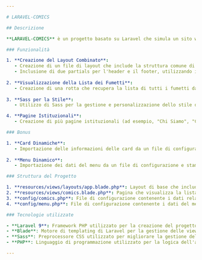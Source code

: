 ```yaml
---

# LARAVEL-COMICS

## Descrizione

**LARAVEL-COMICS** è un progetto basato su Laravel che simula un sito web dedicato ai fumetti, con una struttura di layout condivisa per tutte le pagine. Il progetto parte da un template sviluppato precedentemente in VueJs, ma questa volta viene implementato in Laravel. Il focus principale del progetto è la gestione del layout, la visualizzazione dinamica dei dati e l'uso di Sass per migliorare lo stile.

### Funzionalità

1. **Creazione del Layout Combinato**:
   - Creazione di un file di layout che include la struttura comune di tutte le pagine del sito, come i tag `head` e `body`.
   - Inclusione di due partials per l'header e il footer, utilizzando il motore di templating Blade di Laravel.
   
2. **Visualizzazione della Lista dei Fumetti**:
   - Creazione di una rotta che recupera la lista di tutti i fumetti da un file presente nella cartella `config` e la visualizza sulla pagina principale.
   
3. **Sass per la Stile**:
   - Utilizzo di Sass per la gestione e personalizzazione dello stile del sito, rendendo il layout visivamente accattivante.

4. **Pagine Istituzionali**:
   - Creazione di più pagine istituzionali (ad esempio, "Chi Siamo", "Contatti") che condividono lo stesso layout e che utilizzano l'header e il footer tramite i partials.

### Bonus

1. **Card Dinamiche**:
   - Importazione delle informazioni delle card da un file di configurazione e stampa dinamica dei fumetti in card.
   
2. **Menu Dinamico**:
   - Importazione dei dati del menu da un file di configurazione e stampa dinamica dei link. Il link della pagina attiva deve essere evidenziato per mostrare l'elemento attualmente selezionato.

### Struttura del Progetto

1. **resources/views/layouts/app.blade.php**: Layout di base che include header, footer e struttura principale della pagina.
2. **resources/views/comics.blade.php**: Pagina che visualizza la lista dei fumetti recuperati dal file di configurazione.
3. **config/comics.php**: File di configurazione contenente i dati relativi ai fumetti, che vengono utilizzati per popolare dinamicamente la lista.
4. **config/menu.php**: File di configurazione contenente i dati del menu, che vengono utilizzati per creare i link dinamici.

### Tecnologie utilizzate

- **Laravel 9**: Framework PHP utilizzato per la creazione del progetto.
- **Blade**: Motore di templating di Laravel per la gestione delle views.
- **Sass**: Preprocessore CSS utilizzato per migliorare la gestione dello stile.
- **PHP**: Linguaggio di programmazione utilizzato per la logica dell'applicazione.

---
```

